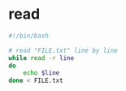 # read

```sh
#!/bin/bash

# read "FILE.txt" line by line
while read -r line
do
    echo $line
done < FILE.txt
```

